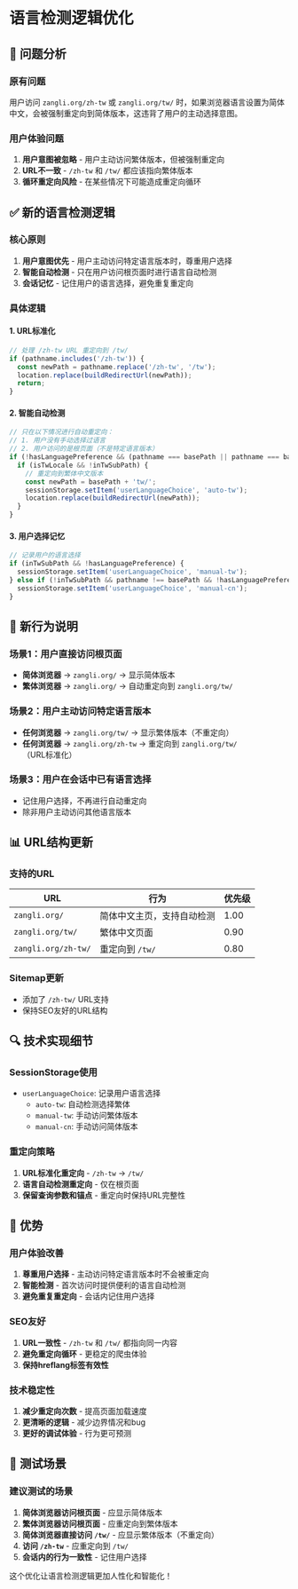 # 语言检测逻辑优化

## 🤔 **问题分析**

### 原有问题
用户访问 `zangli.org/zh-tw` 或 `zangli.org/tw/` 时，如果浏览器语言设置为简体中文，会被强制重定向到简体版本，这违背了用户的主动选择意图。

### 用户体验问题
1. **用户意图被忽略** - 用户主动访问繁体版本，但被强制重定向
2. **URL不一致** - `/zh-tw` 和 `/tw/` 都应该指向繁体版本
3. **循环重定向风险** - 在某些情况下可能造成重定向循环

## ✅ **新的语言检测逻辑**

### 核心原则
1. **用户意图优先** - 用户主动访问特定语言版本时，尊重用户选择
2. **智能自动检测** - 只在用户访问根页面时进行语言自动检测
3. **会话记忆** - 记住用户的语言选择，避免重复重定向

### 具体逻辑

#### 1. URL标准化
```javascript
// 处理 /zh-tw URL 重定向到 /tw/
if (pathname.includes('/zh-tw')) {
  const newPath = pathname.replace('/zh-tw', '/tw');
  location.replace(buildRedirectUrl(newPath));
  return;
}
```

#### 2. 智能自动检测
```javascript
// 只在以下情况进行自动重定向：
// 1. 用户没有手动选择过语言
// 2. 用户访问的是根页面（不是特定语言版本）
if (!hasLanguagePreference && (pathname === basePath || pathname === basePath + 'index.html')) {
  if (isTwLocale && !inTwSubPath) {
    // 重定向到繁体中文版本
    const newPath = basePath + 'tw/';
    sessionStorage.setItem('userLanguageChoice', 'auto-tw');
    location.replace(buildRedirectUrl(newPath));
  }
}
```

#### 3. 用户选择记忆
```javascript
// 记录用户的语言选择
if (inTwSubPath && !hasLanguagePreference) {
  sessionStorage.setItem('userLanguageChoice', 'manual-tw');
} else if (!inTwSubPath && pathname !== basePath && !hasLanguagePreference) {
  sessionStorage.setItem('userLanguageChoice', 'manual-cn');
}
```

## 🎯 **新行为说明**

### 场景1：用户直接访问根页面
- **简体浏览器** → `zangli.org/` → 显示简体版本
- **繁体浏览器** → `zangli.org/` → 自动重定向到 `zangli.org/tw/`

### 场景2：用户主动访问特定语言版本
- **任何浏览器** → `zangli.org/tw/` → 显示繁体版本（不重定向）
- **任何浏览器** → `zangli.org/zh-tw` → 重定向到 `zangli.org/tw/`（URL标准化）

### 场景3：用户在会话中已有语言选择
- 记住用户选择，不再进行自动重定向
- 除非用户主动访问其他语言版本

## 📊 **URL结构更新**

### 支持的URL
| URL | 行为 | 优先级 |
|-----|------|--------|
| `zangli.org/` | 简体中文主页，支持自动检测 | 1.00 |
| `zangli.org/tw/` | 繁体中文页面 | 0.90 |
| `zangli.org/zh-tw/` | 重定向到 `/tw/` | 0.80 |

### Sitemap更新
- 添加了 `/zh-tw/` URL支持
- 保持SEO友好的URL结构

## 🔍 **技术实现细节**

### SessionStorage使用
- `userLanguageChoice`: 记录用户语言选择
  - `auto-tw`: 自动检测选择繁体
  - `manual-tw`: 手动访问繁体版本
  - `manual-cn`: 手动访问简体版本

### 重定向策略
1. **URL标准化重定向** - `/zh-tw` → `/tw/`
2. **语言自动检测重定向** - 仅在根页面
3. **保留查询参数和锚点** - 重定向时保持URL完整性

## 🎉 **优势**

### 用户体验改善
1. **尊重用户选择** - 主动访问特定语言版本时不会被重定向
2. **智能检测** - 首次访问时提供便利的语言自动检测
3. **避免重复重定向** - 会话内记住用户选择

### SEO友好
1. **URL一致性** - `/zh-tw` 和 `/tw/` 都指向同一内容
2. **避免重定向循环** - 更稳定的爬虫体验
3. **保持hreflang标签有效性**

### 技术稳定性
1. **减少重定向次数** - 提高页面加载速度
2. **更清晰的逻辑** - 减少边界情况和bug
3. **更好的调试体验** - 行为更可预测

## 🧪 **测试场景**

### 建议测试的场景
1. **简体浏览器访问根页面** - 应显示简体版本
2. **繁体浏览器访问根页面** - 应重定向到繁体版本
3. **简体浏览器直接访问 `/tw/`** - 应显示繁体版本（不重定向）
4. **访问 `/zh-tw`** - 应重定向到 `/tw/`
5. **会话内的行为一致性** - 记住用户选择

这个优化让语言检测逻辑更加人性化和智能化！